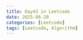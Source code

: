 ```yaml
---
title: Day43 in Leetcode
date: 2025-08-20
categories: [Leetcode]
tags: [Leetcode, Algorithm]
---
```

